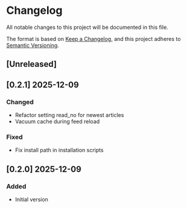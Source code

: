 # Changelog

All notable changes to this project will be documented in this file.

The format is based on [Keep a Changelog](https://keepachangelog.com/en/1.1.0/),
and this project adheres to [Semantic Versioning](https://semver.org/spec/v2.0.0.html).

## [Unreleased]
## [0.2.1] 2025-12-09
### Changed
- Refactor setting read_no for newest articles
- Vacuum cache during feed reload
### Fixed
- Fix install path in installation scripts
## [0.2.0] 2025-12-09
### Added
- Initial version

